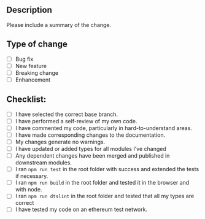 ## Description

Please include a summary of the change.

<!--- 
Optional if an issue is fixed:
Fixes #(issue)
-->

## Type of change

<!--- Please delete options that are not relevant. -->

- [ ] Bug fix 
- [ ] New feature 
- [ ] Breaking change
- [ ] Enhancement

## Checklist:

- [ ] I have selected the correct base branch.
- [ ] I have performed a self-review of my own code.
- [ ] I have commented my code, particularly in hard-to-understand areas.
- [ ] I have made corresponding changes to the documentation.
- [ ] My changes generate no warnings.
- [ ] I have updated or added types for all modules I've changed
- [ ] Any dependent changes have been merged and published in downstream modules.
- [ ] I ran ```npm run test``` in the root folder with success and extended the tests if necessary.
- [ ] I ran ```npm run build``` in the root folder and tested it in the browser and with node.
- [ ] I ran ```npm run dtslint``` in the root folder and tested that all my types are correct
- [ ] I have tested my code on an ethereum test network.
